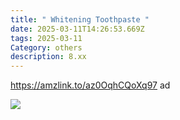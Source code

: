 ```yaml
---
title: " Whitening Toothpaste "
date: 2025-03-11T14:26:53.669Z
tags: 2025-03-11
Category: others
description: 8.xx
---
```

https://amzlink.to/az0OqhCQoXq97  ad <!--StartFragment-->

![](https://m.media-amazon.com/images/I/610n+-McuRL._SL1000_.jpg)

<!--EndFragment-->